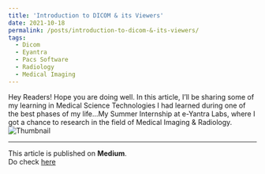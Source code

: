 ```yaml
---
title: 'Introduction to DICOM & its Viewers'
date: 2021-10-18
permalink: /posts/introduction-to-dicom-&-its-viewers/
tags:
  - Dicom
  - Eyantra
  - Pacs Software
  - Radiology
  - Medical Imaging
---
```


Hey Readers! Hope you are doing well. In this article, I’ll be sharing some of my learning in Medical Science Technologies I had learned during one of the best phases of my life…My Summer Internship at e-Yantra Labs, where I got a chance to research in the field of Medical Imaging & Radiology.<br>
![Thumbnail](https://mohit-gupta-15.github.io/files/thumbnail-dicom.png)<br>

---
This article is published on **Medium**.<br>
Do check [here](https://mohitgupta-15.medium.com/an-introduction-to-dicom-its-viewers-2e99c37714d9)
